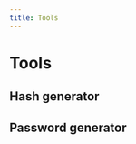 ```yaml
---
title: Tools
---
```


<script setup>
  import HashGenerator from './components/HashGenerator.vue';
  import PasswordGenerator from './components/PasswordGenerator.vue';
</script>

# Tools <Badge type="danger" text="WIP" />

## Hash generator
<HashGenerator />

## Password generator
<PasswordGenerator />